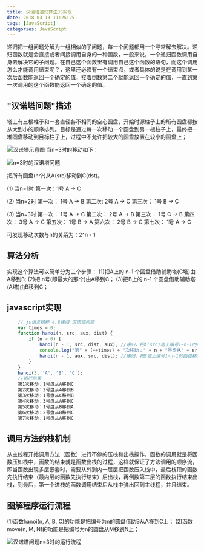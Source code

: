 ```yaml
---
title: 汉诺塔递归算法JS实现
date: 2018-03-13 11:25:25
tags: [JavaScript]
categories: JavaScript
---
```

递归把一组问题分解为一组相似的子问题，每一个问题都用一个寻常解去解决。递归函数就是会直接或者间接调用自身的一种函数，一般来说，一个递归函数调用自身去解决它的子问题。在自己这个函数里有调用自己这个函数的语句，而这个调用怎么才能调用结束呢？，这里还必须有一个结束点，或者具体的说是在调用到某一次后函数能返回一个确定的值，接着倒数第二个就能返回一个确定的值，一直到第一次调用的这个函数能返回一个确定的值。
<!--more-->
## "汉诺塔问题"描述 ##
塔上有三根柱子和一套直径各不相同的空心圆盘，开始时源柱子上的所有圆盘都按从大到小的顺序排列。目标是通过每一次移动一个圆盘到另一根柱子上，最终把一堆圆盘移动到目标柱子上，过程中不允许把较大的圆盘放置在较小的圆盘上；

![汉诺塔示意图](https://githubblogbucket1-1258277786.cos.ap-shanghai.myqcloud.com/%E6%B1%89%E8%AF%BA%E5%A1%94%E9%80%92%E5%BD%92%E7%AE%97%E6%B3%95JS%E5%AE%9E%E7%8E%B0/%E6%B1%89%E8%AF%BA%E5%A1%94%E7%A4%BA%E6%84%8F%E5%9B%BE.png)
当n=3时的移动如下：

![n=3时的汉诺塔问题](	https://githubblogbucket1-1258277786.cos.ap-shanghai.myqcloud.com/%E6%B1%89%E8%AF%BA%E5%A1%94%E9%80%92%E5%BD%92%E7%AE%97%E6%B3%95JS%E5%AE%9E%E7%8E%B0/n%3D3%E6%97%B6%E7%9A%84%E6%B1%89%E8%AF%BA%E5%A1%94%E9%97%AE%E9%A2%98.gif)

把所有圆盘(n个)从A(src)移动到C(dst)。

(1) 当n=1时
第一次：1号 A -> C

(2) 当n=2时
第一次： 1号 A -> B
第二次:  2号 A -> C
第三次： 1号 B -> C

(3) 当n=3时
第一次： 1号 A -> C
第二次： 2号 A -> B
第三次： 1号 C -> B
第四次： 3号 A -> C
第五次： 1号 B -> A
第六次： 2号 B -> C
第七次： 1号 A -> C

可发现移动次数与n的关系为：2^n - 1
## 算法分析 ##
实现这个算法可以简单分为三个步骤：
(1)把A上的 n-1 个圆盘借助辅助塔(C塔)由A移到B;
(2)把 n号(即最大的那个)由A移到C；
(3)把B上的 n-1 个圆盘借助辅助塔(A塔)由B移到C；
## javascript实现 ##
``` js
	// js语言精粹 4.8递归 汉诺塔问题
	var times = 0;
	function hanoi(n, src, aux, dist) {
	    if (n > 0) {
	        hanoi(n - 1, src, dist, aux); //递归，把A(src)塔上编号1~n-1的圆盘移到B(aux)上，以C(dist)为辅助塔
	        console.log("第" + (++times) + "次移动：" + n + "号盘从" + src + "移到" + dist); //把A塔上编号为n的圆盘移到C上
	        hanoi(n - 1, aux, src, dist); //递归，把B塔上编号1~n-1的圆盘移到C上，以A为辅助塔
	    }
	}
	hanoi(3, 'A', 'B', 'C');
	//运行结果
	第1次移动：1号盘从A移到C
	第2次移动：2号盘从A移到B
	第3次移动：1号盘从C移到B
	第4次移动：3号盘从A移到C
	第5次移动：1号盘从B移到A
	第6次移动：2号盘从B移到C
	第7次移动：1号盘从A移到C
```
## 调用方法的栈机制 ##
从主线程开始调用方法（函数）进行不停的压栈和出栈操作，函数的调用就是将函数压如栈中，函数的结束就是函数出栈的过程，这样就保证了方法调用的顺序流，即当函数出现多层嵌套时，需要从外到内一层层把函数压入栈中，最后栈顶的函数先执行结束（最内层的函数先执行结束）后出栈，再倒数第二层的函数执行结束出栈，到最后，第一个进栈的函数调用结束后从栈中弹出回到主线程，并且结束。
## 图解程序运行流程 ##
(1)函数hanoi(n, A, B, C)的功能是把编号为n的圆盘借助B从A移到C上；
(2)函数move(n, M, N)的功能是把编号为n的圆盘从M移到N上；

![汉诺塔问题n=3时的运行流程](https://githubblogbucket1-1258277786.cos.ap-shanghai.myqcloud.com/%E6%B1%89%E8%AF%BA%E5%A1%94%E9%80%92%E5%BD%92%E7%AE%97%E6%B3%95JS%E5%AE%9E%E7%8E%B0/%E6%B1%89%E8%AF%BA%E5%A1%94%E9%97%AE%E9%A2%98n%3D3%E6%97%B6%E7%9A%84%E8%BF%90%E8%A1%8C%E6%B5%81%E7%A8%8B.png)
